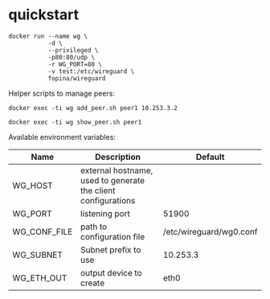 # quickstart

```
docker run --name wg \
           -d \
           --privileged \
           -p80:80/udp \
           -r WG_PORT=80 \
           -v test:/etc/wireguard \
           fopina/wireguard
```

Helper scripts to manage peers:

```
docker exec -ti wg add_peer.sh peer1 10.253.3.2
```

```
docker exec -ti wg show_peer.sh peer1
```

Available environment variables:

| Name | Description | Default |
| ---- | ----------- | ------- |
| WG_HOST | external hostname, used to generate the client configurations | |
| WG_PORT | listening port | 51900 |
| WG_CONF_FILE | path to configuration file | /etc/wireguard/wg0.conf |
| WG_SUBNET | Subnet prefix to use | 10.253.3 |
| WG_ETH_OUT | output device to create | eth0 |
